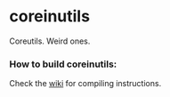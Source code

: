 # coreinutils
Coreutils. Weird ones.  

### How to build coreinutils:  
Check the [wiki](https://github.com/voidcat/coreinutils/wiki) for compiling instructions.  
